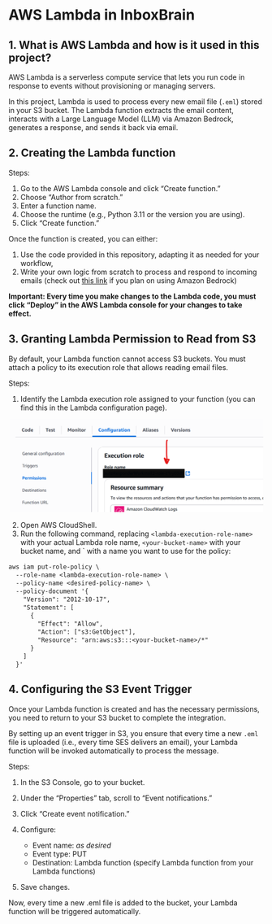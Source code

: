 # AWS Lambda in InboxBrain
## 1. What is AWS Lambda and how is it used in this project?
AWS Lambda is a serverless compute service that lets you run code in response to events without provisioning or managing servers.

In this project, Lambda is used to process every new email file (`.eml`) stored in your S3 bucket. The Lambda function extracts the email content, interacts with a Large Language Model (LLM) via Amazon Bedrock, generates a response, and sends it back via email.

## 2. Creating the Lambda function
Steps:
1. Go to the AWS Lambda console and click “Create function.”
2. Choose “Author from scratch.”
3. Enter a function name.
4. Choose the runtime (e.g., Python 3.11 or the version you are using).
5. Click “Create function.”

Once the function is created, you can either:
1. Use the code provided in this repository, adapting it as needed for your workflow,
2. Write your own logic from scratch to process and respond to incoming emails (check out [this link](https://github.com/alexgaarciia/InboxBrain/blob/main/docs/bedrock.md) if you plan on using Amazon Bedrock)

**Important: Every time you make changes to the Lambda code, you must click “Deploy” in the AWS Lambda console for your changes to take effect.**

## 3. Granting Lambda Permission to Read from S3
By default, your Lambda function cannot access S3 buckets. You must attach a policy to its execution role that allows reading email files.

Steps:
1. Identify the Lambda execution role assigned to your function (you can find this in the Lambda configuration page).
<div align="center">
  <img src="https://github.com/alexgaarciia/InboxBrain/blob/main/images/lambda/lambda-execution-rule.png" alt="Lambda execution rule" width="500"><br>
</div>

2. Open AWS CloudShell.
3. Run the following command, replacing `<lambda-execution-role-name>` with your actual Lambda role name, `<your-bucket-name>` with your bucket name, and `<desired-policy-name> with a name you want to use for the policy:
```
aws iam put-role-policy \
  --role-name <lambda-execution-role-name> \
  --policy-name <desired-policy-name> \
  --policy-document '{
    "Version": "2012-10-17",
    "Statement": [
      {
        "Effect": "Allow",
        "Action": ["s3:GetObject"],
        "Resource": "arn:aws:s3:::<your-bucket-name>/*"
      }
    ]
  }'
```

## 4. Configuring the S3 Event Trigger
Once your Lambda function is created and has the necessary permissions, you need to return to your S3 bucket to complete the integration.

By setting up an event trigger in S3, you ensure that every time a new `.eml` file is uploaded (i.e., every time SES delivers an email), your Lambda function will be invoked automatically to process the message.

Steps:
1. In the S3 Console, go to your bucket.
2. Under the “Properties” tab, scroll to “Event notifications.”
3. Click “Create event notification.”
4. Configure:
   - Event name: _as desired_
   - Event type: PUT
   - Destination: Lambda function (specify Lambda function from your Lambda functions)

5. Save changes.

Now, every time a new .eml file is added to the bucket, your Lambda function will be triggered automatically.

